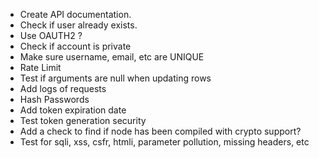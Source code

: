 + Create API documentation.
+ Check if user already exists.
+ Use OAUTH2 ?
+ Check if account is private
+ Make sure username, email, etc are UNIQUE
+ Rate Limit 
+ Test if arguments are null when updating rows
+ Add logs of requests
+ Hash Passwords
+ Add token expiration date
+ Test token generation security
+ Add a check to find if node has been compiled with crypto support? 
+ Test for sqli, xss, csfr, htmli, parameter pollution, missing headers, etc
